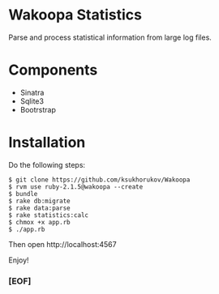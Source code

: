 # Wakoopa Statistics

Parse and process statistical information from large log files.

# Components

* Sinatra
* Sqlite3
* Bootrstrap

# Installation

Do the following steps:

```
$ git clone https://github.com/ksukhorukov/Wakoopa
$ rvm use ruby-2.1.5@wakoopa --create
$ bundle
$ rake db:migrate
$ rake data:parse
$ rake statistics:calc
$ chmox +x app.rb
$ ./app.rb
```
Then open  http://localhost:4567 

Enjoy!

### [EOF]